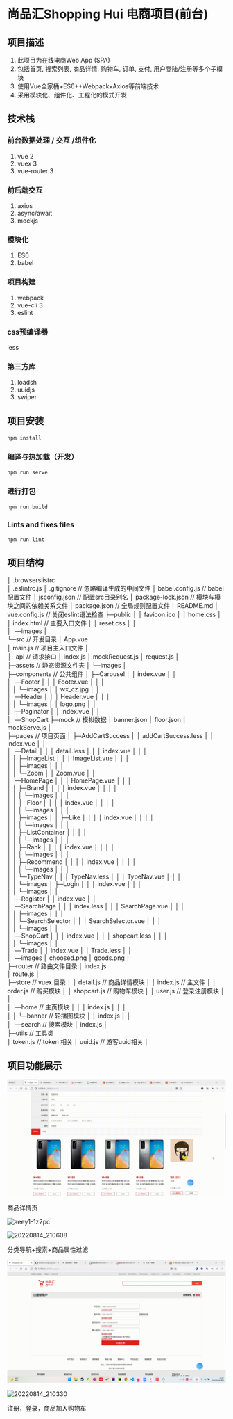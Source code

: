 # 尚品汇Shopping Hui 电商项目(前台)



## 项目描述

1. 此项目为在线电商Web App (SPA)
2. 包括首页, 搜索列表, 商品详情, 购物车, 订单, 支付, 用户登陆/注册等多个子模块
3. 使用Vue全家桶+ES6++Webpack+Axios等前端技术
4.  采用模块化、组件化、工程化的模式开发



## 技术栈

### 前台数据处理 / 交互 /组件化

1. vue 2
2. vuex 3
3. vue-router 3

### 前后端交互

1.  axios
2. async/await
3. mockjs

### 模块化

1. ES6
2. babel

### 项目构建

1. webpack
2. vue-cli 3
3. eslint

### css预编译器

less

### 第三方库

1. loadsh
2. uuidjs
3. swiper



## 项目安装

```
npm install
```

### 编译与热加载（开发）

```
npm run serve
```

### 进行打包

```
npm run build
```

### Lints and fixes files

```
npm run lint
```



## 项目结构

│   .browserslistrc											
│  .eslintrc.js
│  .gitignore												// 忽略编译生成的中间文件
│  babel.config.js									   // babel配置文件
│  jsconfig.json										  // 配置src目录别名
│  package-lock.json								 // 模块与模块之间的依赖关系文件
│  package.json										// 全局规则配置文件
│  README.md
│  vue.config.js										// 关闭eslint语法检查
├─public
│  │  favicon.ico
│  │  home.css
│  │  index.html												// 主要入口文件
│  │  reset.css
│  │  
│  └─images
│          
└─src 													// 开发目录
    │  App.vue			
    │  main.js 			 										 // 项目主入口文件
    │  
    ├─api															// 请求接口
    │      index.js
    │      mockRequest.js
    │      request.js
    │      
    ├─assets														// 静态资源文件夹
    │  └─images
    │          
    ├─components												// 公共组件
    │  ├─Carousel
    │  │      index.vue
    │  │      
    │  ├─Footer
    │  │  │  Footer.vue
    │  │  │  
    │  │  └─images
    │  │          wx_cz.jpg
    │  │          
    │  ├─Header
    │  │  │  Header.vue
    │  │  │  
    │  │  └─images
    │  │          logo.png
    │  │          
    │  ├─Paginator
    │  │      index.vue
    │  │      
    │  └─ShopCart
    ├─mock																// 模拟数据
    │      banner.json
    │      floor.json
    │      mockServe.js
    │      
    ├─pages																// 项目页面
    │  ├─AddCartSuccess
    │  │      addCartSuccess.less
    │  │      index.vue
    │  │      
    │  ├─Detail
    │  │  │  detail.less
    │  │  │  index.vue
    │  │  │  
    │  │  ├─ImageList
    │  │  │      ImageList.vue
    │  │  │      
    │  │  ├─images
    │  │  │      
    │  │  └─Zoom
    │  │          Zoom.vue
    │  │          
    │  ├─HomePage
    │  │  │  HomePage.vue
    │  │  │  
    │  │  ├─Brand
    │  │  │  │  index.vue
    │  │  │  │  
    │  │  │  └─images
    │  │  │          
    │  │  ├─Floor
    │  │  │  │  index.vue
    │  │  │  │  
    │  │  │  └─images
    │  │  │          
    │  │  ├─images
    │  │  ├─Like
    │  │  │  │  index.vue
    │  │  │  │  
    │  │  │  └─images
    │  │  │          
    │  │  ├─ListContainer
    │  │  │  │  
    │  │  │  └─images
    │  │  │          
    │  │  ├─Rank
    │  │  │  │  index.vue
    │  │  │  │  
    │  │  │  └─images
    │  │  │          
    │  │  ├─Recommend
    │  │  │  │  index.vue
    │  │  │  │  
    │  │  │  └─images
    │  │  │          
    │  │  └─TypeNav
    │  │      │  TypeNav.less
    │  │      │  TypeNav.vue
    │  │      │  
    │  │      └─images
    │  ├─Login
    │  │  │  index.vue
    │  │  │  
    │  │  └─images
    │  │          
    │  ├─Register
    │  │      index.vue
    │  │      
    │  ├─SearchPage
    │  │  │  index.less
    │  │  │  SearchPage.vue
    │  │  │  
    │  │  ├─images
    │  │  │      
    │  │  └─SearchSelector
    │  │      │  SearchSelector.vue
    │  │      │  
    │  │      └─images
    │  │              
    │  ├─ShopCart
    │  │  │  index.vue
    │  │  │  shopcart.less
    │  │  │  
    │  │  └─images
    │  │          
    │  └─Trade
    │      │  index.vue
    │      │  Trade.less
    │      │  
    │      └─images
    │              choosed.png
    │              goods.png
    │              
    ├─router															// 路由文件目录
    │      index.js				
    │      route.js
    │      
    ├─store															// vuex 目录
    │  │  detail.js													// 商品详情模块
    │  │  index.js													// 主文件
    │  │  order.js													// 购买模块
    │  │  shopcart.js											  // 购物车模块
    │  │  user.js													 // 登录注册模块
    │  │  
    │  ├─home													  // 主页模块
    │  │  │  index.js
    │  │  │  
    │  │  └─banner												// 轮播图模块
    │  │          index.js
    │  │          
    │  └─search													 // 搜索模块
    │          index.js
    │          
    ├─utils															// 工具类		
    │      token.js												   // token 相关
    │      uuid.js													 // 游客uuid相关
    │

## 项目功能展示



![20220814_205959](./20220814_205959.gif)

商品详情页



![aeey1-1z2pc](./aeey1-1z2pc.gif)

![20220814_210608](./20220814_210608.gif)

分类导航+搜索+商品属性过滤

![20220814_220740](.\20220814_220740.gif)

![20220814_210330](.\20220814_210330.gif)

注册，登录，商品加入购物车





### 

